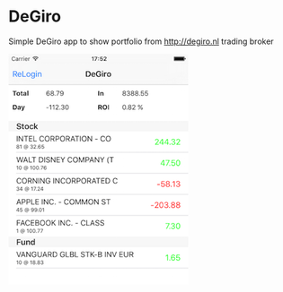# DeGiro
Simple DeGiro app to show portfolio from http://degiro.nl trading broker

![DeGiro App Screenshot](/screen.png?raw=true)
